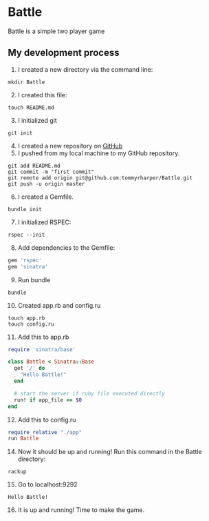 # Battle

Battle is a simple two player game

## My development process

1. I created a new directory via the command line:
```
mkdir Battle
```
2. I created this file:
```
touch README.md
```
3. I initialized git
```
git init
```
4. I created a new repository on [GitHub](https://github.com/tommyrharper/Battle)
5. I pushed from my local machine to my GitHub repository.
```
git add README.md
git commit -m "first commit"
git remote add origin git@github.com:tommyrharper/Battle.git
git push -u origin master
```
6. I created a Gemfile.
```
bundle init
```
7. I initialized RSPEC:
```
rspec --init
```
8. Add dependencies to the Gemfile:
```ruby
gem 'rspec'
gem 'sinatra'
```
9. Run bundle
```
bundle
```
10. Created app.rb and config.ru
```
touch app.rb
touch config.ru
```
11. Add this to app.rb
```ruby
require 'sinatra/base'

class Battle < Sinatra::Base
  get '/' do
    "Hello Battle!"
  end

  # start the server if ruby file executed directly
  run! if app_file == $0
end
```
12. Add this to config.ru
```ruby
require_relative "./app"
run Battle
```
14. Now it should be up and running! Run this command in the Battle directory:
```
rackup
```
15. Go to localhost:9292
```
Hello Battle!
```
16. It is up and running! Time to make the game.